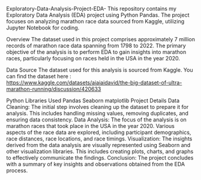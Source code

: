 Exploratory-Data-Analysis-Project-EDA-
This repository contains my Exploratory Data Analysis (EDA) project using Python Pandas. The project focuses on analyzing marathon race data sourced from Kaggle, utilizing Jupyter Notebook for coding.

Overview
The dataset used in this project comprises approximately 7 million records of marathon race data spanning from 1798 to 2022. The primary objective of the analysis is to perform EDA to gain insights into marathon races, particularly focusing on races held in the USA in the year 2020.

Data Source
The dataset used for this analysis is sourced from Kaggle. You can find the dataset here : https://www.kaggle.com/datasets/aiaiaidavid/the-big-dataset-of-ultra-marathon-running/discussion/420633

Python Libraries Used
Pandas
Seaborn
matplotlib
Project Details
Data Cleaning: The initial step involves cleaning up the dataset to prepare it for analysis. This includes handling missing values, removing duplicates, and ensuring data consistency.
Data Analysis: The focus of the analysis is on marathon races that took place in the USA in the year 2020. Various aspects of the race data are explored, including participant demographics, race distances, race locations, and race timings.
Visualization: The insights derived from the data analysis are visually represented using Seaborn and other visualization libraries. This includes creating plots, charts, and graphs to effectively communicate the findings.
Conclusion: The project concludes with a summary of key insights and observations obtained from the EDA process.

